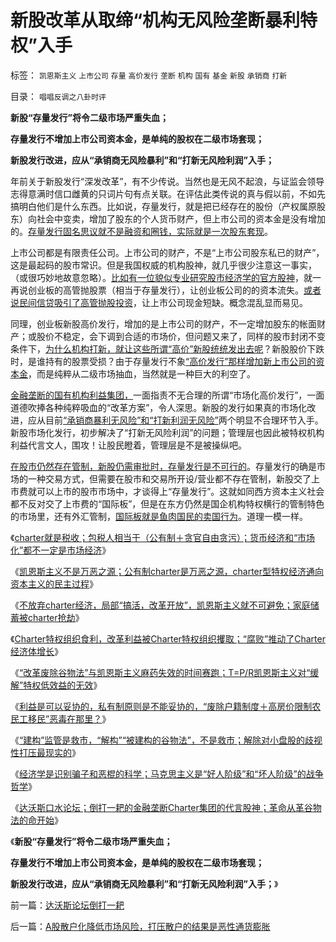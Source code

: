 # 新股改革从取缔“机构无风险垄断暴利特权”入手

标签： `凯恩斯主义` `上市公司` `存量` `高价发行` `垄断` `机构` `国有` `基金` `新股` `承销商` `打新` 

目录： `唱唱反调之八卦时评`

**新股“存量发行”将令二级市场严重失血；**

**存量发行不增加上市公司资本金，是单纯的股权在二级市场套现；**

**新股发行改进，应从“承销商无风险暴利”和“打新无风险利润”入手；**

年前关于新股发行“深发改革”，有不少传说。当然也是无风不起浪，与证监会领导志得意满时信口雌黄的只词片句有点关联。在评估此类传说的真与假以前，不如先搞明白他们是什么东西。比如说，存量发行，就是把已经存在的股份（产权属原股东）向社会中变卖，增加了股东的个人货币财产，但上市公司的资本金是没有增加的。[存量发行固名思议就不是融资和圈钱，实际就是一次股东套现](../../../2012/1/11/打新是“圈钱政策”食利者，利益归于金融垄断机构；.md)。

上市公司都是有限责任公司。上市公司的财产，不是“上市公司股东私已的财产”，这是最起码的股市常识。但是我国权威的机构股神，就几乎很少注意这一事实，（或很巧妙地故意忽略）。[比如有一位貌似专业研究股市经济学的官方股神](../../../2007/12/29/尹中立：通货膨胀恶化&nbsp;股市必跌.md)，就一再说创业板的高管抛股票（相当于存量发行），让创业板公司的的资本流失。[或者说民间信贷吸引了高管抛股投资](../../../2012/1/4/股市低风险，经济有前途；谩骂股市的《竞选州长》.md)，让上市公司现金短缺。概念混乱显而易见。

同理，创业板新股高价发行，增加的是上市公司的财产，不一定增加股东的帐面财产；或股价不稳定，会下调到合适的市场价，但问题又来了，同样的股市封闭不变条件下，[为什么机构打新，就让这些所谓“高价”新股统统发出去呢](../../../2012/1/11/炒新是股市投资；打新是政策食利.md)？新股股价下跌时，是谁持有的股票受损？由于存量发行不象[“高价发行”那样增加新上市公司的资本金](../../../2011/10/13/熊市的IPO不是圈钱，坚持新股市场化发行才有牛市.md)，而是纯粹从二级市场抽血，当然就是一种巨大的利空了。

[金融垄断的国有机构利益集团，](../../../2012/1/13/股民心虚象小偷，机构抢劫象强盗，国民无知做看客；.md)一面指责不无合理的所谓“市场化高价发行”，一面道德吹捧各种纯粹吸血的“改革方案”，令人深思。新股的发行如果真的市场化改进，应从目前[“承销商暴利无风险”和“打新利润无风险”](../../../2012/1/12/特权机构的“打新”是凶残的暴政.md)两个明显不合理环节入手。新股市场化发行，初步解决了“打新无风险利润”的问題；管理层也因此被特权机构利益代言文人，围攻！让股民瞪着，管理层是不是被操纵吧。



[在股市仍然存在管制，新股仍需审批时，存量发行是不可行的](../../../2011/5/30/A股股价不高但似乎市盈率高的原因.md)。存量发行的确是市场的一种交易方式，但需要在股市和交易所开设/营业都不存在管制，新股交了上市费就可以上市的股市市场中，才谈得上“存量发行”。这就如同西方资本主义社会都不反对交了上市费的“国际板”，但是在东方仍然是国企机构特权横行的管制特色的市场里，还有外汇管制，[国际板就是鱼肉国民的卖国行为](../../../2011/6/15/国际板推动RMB国际化的骗局.md)。道理一模一样。

《[charter就是税收；包税人相当于（公有制＋贪官自由贪污）；货币经济和“市场化”都不一定是市场经济](../../../2012/1/14/charter型特权经济，通往奴役之路的全景图.md)》

《[凯恩斯主义不是万恶之源；公有制charter是万恶之源，charter型特权经济通向资本主义的民主过程](../../../2012/1/16/凯恩斯主义不是万恶之源；公有制charter是万恶之源.md)》

《[不放弃charter经济，局部“搞活，改革开放”，凯恩斯主义就不可避免；家庭储蓄被charter抢劫](../../../2012/1/16/charter经济与凯恩斯主义，癌症和鸦片;家庭储蓄被charter抢劫;.md)》

《[Charter特权组织食利，改革利益被Charter特权组织攫取；“腐败”推动了Charter经济体增长](../../../2012/1/16/改革的利益绝大部分被Charter特权组织攫取；“腐败”推动了Charter经济体增长.md)》

《[“改革废除谷物法”与凯恩斯主义麻药失效的时间赛跑；T=P/R凯恩斯主义对“缓解”特权低效益的无效](../../../2012/1/16/凯恩斯主义作用于Charter经济体的机理和滞胀的公式.md)》

《[利益是可以妥协的，私有制原则是不能妥协的，“废除户籍制度＋高房价限制农民工移民”恶毒在那里？](../../../2012/1/17/“废除户籍(自治)制度＋高房价限制移民”恶毒在那里？.md)》

《[“建构”监管是救市，“解构”“被建构的谷物法”，不是救市；解除对小盘股的歧视性打压最现实的](../../../2012/1/18/解除对小盘股的歧视性打压，A股牛市将不惧IPO.md)》

《[经济学是识别骗子和恶棍的科学；马克思主义是“好人阶级”和“坏人阶级”的战争哲学](../../../2012/1/30/西方为什么不能反思“好人阶级”和“坏人阶级”的战争哲学？.md)》

《[达沃斯口水论坛；倒打一耙的金融垄断Charter集团的代言股神；革命从革谷物法的命开始](../../../2012/1/30/达沃斯论坛倒打一耙.md)》

《**新股“存量发行”将令二级市场严重失血；**

**存量发行不增加上市公司资本金，是单纯的股权在二级市场套现；**

**新股发行改进，应从“承销商无风险暴利”和“打新无风险利润”入手；**》





前一篇：[达沃斯论坛倒打一耙](../../../2012/1/30/达沃斯论坛倒打一耙.md)

后一篇：[A股散户化降低市场风险，打压散户的结果是恶性通货膨胀](../../../2012/1/30/A股散户化降低市场风险，打压散户的结果是恶性通货膨胀.md)